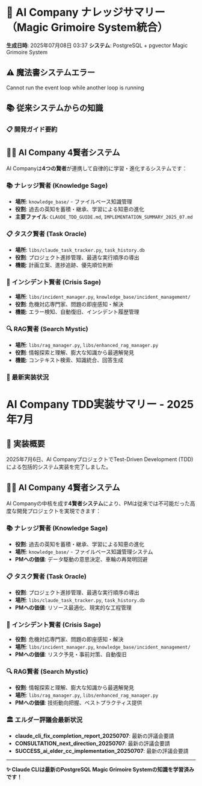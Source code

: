 # 🧠 AI Company ナレッジサマリー（Magic Grimoire System統合）

**生成日時**: 2025年07月08日 03:37
**システム**: PostgreSQL + pgvector Magic Grimoire System

## ⚠️ 魔法書システムエラー

Cannot run the event loop while another loop is running

## 📚 従来システムからの知識

### 📋 開発ガイド要約

## 🧙‍♂️ AI Company 4賢者システム

AI Companyは**4つの賢者**が連携して自律的に学習・進化するシステムです：

### 📚 **ナレッジ賢者** (Knowledge Sage)
- **場所**: `knowledge_base/` - ファイルベース知識管理
- **役割**: 過去の英知を蓄積・継承、学習による知恵の進化
- **主要ファイル**: `CLAUDE_TDD_GUIDE.md`, `IMPLEMENTATION_SUMMARY_2025_07.md`

### 📋 **タスク賢者** (Task Oracle)
- **場所**: `libs/claude_task_tracker.py`, `task_history.db`
- **役割**: プロジェクト進捗管理、最適な実行順序の導出
- **機能**: 計画立案、進捗追跡、優先順位判断

### 🚨 **インシデント賢者** (Crisis Sage)
- **場所**: `libs/incident_manager.py`, `knowledge_base/incident_management/`
- **役割**: 危機対応専門家、問題の即座感知・解決
- **機能**: エラー検知、自動復旧、インシデント履歴管理

### 🔍 **RAG賢者** (Search Mystic)
- **場所**: `libs/rag_manager.py`, `libs/enhanced_rag_manager.py`
- **役割**: 情報探索と理解、膨大な知識から最適解発見
- **機能**: コンテキスト検索、知識統合、回答生成


### 🚀 最新実装状況

# AI Company TDD実装サマリー - 2025年7月

## 🎯 実装概要

2025年7月6日、AI CompanyプロジェクトでTest-Driven Development (TDD)による包括的システム実装を完了しました。

## 🧙‍♂️ AI Company 4賢者システム

AI Companyの中核を成す**4賢者システム**により、PMは従来では不可能だった高度な開発プロジェクトを実現できます：

### 📚 **ナレッジ賢者** (Knowledge Sage)
- **役割**: 過去の英知を蓄積・継承、学習による知恵の進化
- **場所**: `knowledge_base/` - ファイルベース知識管理システム
- **PMへの価値**: データ駆動の意思決定、車輪の再発明回避

### 📋 **タスク賢者** (Task Oracle)
- **役割**: プロジェクト進捗管理、最適な実行順序の導出
- **場所**: `libs/claude_task_tracker.py`, `task_history.db`
- **PMへの価値**: リソース最適化、現実的な工程管理

### 🚨 **インシデント賢者** (Crisis Sage)
- **役割**: 危機対応専門家、問題の即座感知・解決
- **場所**: `libs/incident_manager.py`, `knowledge_base/incident_management/`
- **PMへの価値**: リスク予見・事前対策、自動復旧

### 🔍 **RAG賢者** (Search Mystic)
- **役割**: 情報探索と理解、膨大な知識から最適解発見
- **場所**: `libs/rag_manager.py`, `libs/enhanced_rag_manager.py`
- **PMへの価値**: 技術動向把握、ベストプラクティス提供


### 🏛️ エルダー評議会最新状況

- **claude_cli_fix_completion_report_20250707**: 最新の評議会要請
- **CONSULTATION_next_direction_20250707**: 最新の評議会要請
- **SUCCESS_ai_elder_cc_implementation_20250707**: 最新の評議会要請

---
**✨ Claude CLIは最新のPostgreSQL Magic Grimoire Systemの知識を学習済みです！**
